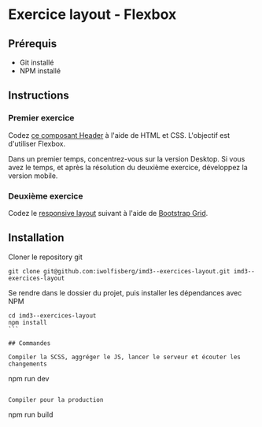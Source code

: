 # Exercice layout - Flexbox

## Prérequis

- Git installé
- NPM installé

## Instructions

### Premier exercice

Codez [ce composant Header](https://www.figma.com/design/5f0NdESDxIKLXNxyMLg57u/Exercice-layout---Flexbox?node-id=0-1&m=dev&t=KYUTqf59AVLYzOqa-1) à l'aide de HTML et CSS. L'objectif est d'utiliser Flexbox.

Dans un premier temps, concentrez-vous sur la version Desktop. Si vous avez le temps, et après la résolution du deuxième exercice, développez la version mobile.

### Deuxième exercice

Codez le [responsive layout](https://www.figma.com/design/5f0NdESDxIKLXNxyMLg57u/Exercices-layout?node-id=1-66&m=dev) suivant à l'aide de [Bootstrap Grid](https://getbootstrap.com/docs/5.3/layout/grid/).

## Installation

Cloner le repository git

```
git clone git@github.com:iwolfisberg/imd3--exercices-layout.git imd3--exercices-layout
```

Se rendre dans le dossier du projet, puis installer les dépendances avec NPM

````
cd imd3--exercices-layout
npm install
```

## Commandes

Compiler la SCSS, aggréger le JS, lancer le serveur et écouter les changements

````

npm run dev

```

Compiler pour la production

```

npm run build

```

```
